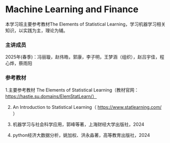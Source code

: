 # Machine Learning and Finance

本学习班主要参考教材The Elements of Statistical Learning，学习机器学习相关知识，以实践为主，理论为辅。

### 主讲成员

2025年(春季)：冯丽璇，赵伟皓，郭康，李子明，王梦涵（组织），赵吕宇佳，程心烨，蔡雨阳

### 参考教材
1.主要参考教材 The Elements of Statistical Learning（教材官网：https://hastie.su.domains/ElemStatLearn/）

2. An Introduction to Statistical Learning（ https://www.statlearning.com/ ）

3. 机器学习与社会科学应用，郭峰等著，上海财经大学出版社，2024

4. python经济大数据分析，姚加权、洪永淼著，高等教育出版社，2024
